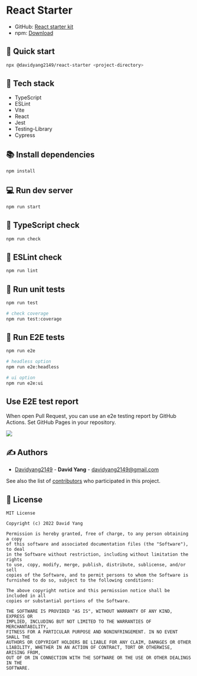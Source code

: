 # React Starter
- GitHub: [React starter kit](https://github.com/DavidYang2149/react-starter)
- npm: [Download](https://www.npmjs.com/package/@davidyang2149/react-starter)

## 🚀 Quick start

```sh
npx @davidyang2149/react-starter <project-directory>
```

## 💎 Tech stack 
- TypeScript
- ESLint
- Vite
- React
- Jest
- Testing-Library
- Cypress

## 📚 Install dependencies

```sh
npm install
```

## 💻 Run dev server

```sh
npm run start
```

## 🧪 TypeScript check

```sh
npm run check
```

## 🧪 ESLint check

```sh
npm run lint
```

## 🧪 Run unit tests

```sh
npm run test

# check coverage
npm run test:coverage
```

## 🧪 Run E2E tests

```sh
npm run e2e

# headless option
npm run e2e:headless

# ui option
npm run e2e:ui
```

## Use E2E test report

When open Pull Request, you can use an e2e testing report by GitHub Actions.
Set GitHub Pages in your repository.

![](https://user-images.githubusercontent.com/40143056/188051599-4e926b7c-2c7f-435b-8c39-4d371b64fa22.png)

## ✍️ Authors
  - [Davidyang2149](https://github.com/DavidYang2149) - **David Yang** - <davidyang2149@gmail.com>

See also the list of [contributors](https://github.com/DavidYang2149/react-starter/graphs/contributors)
who participated in this project.

## 📝 License

```
MIT License

Copyright (c) 2022 David Yang

Permission is hereby granted, free of charge, to any person obtaining a copy
of this software and associated documentation files (the "Software"), to deal
in the Software without restriction, including without limitation the rights
to use, copy, modify, merge, publish, distribute, sublicense, and/or sell
copies of the Software, and to permit persons to whom the Software is
furnished to do so, subject to the following conditions:

The above copyright notice and this permission notice shall be included in all
copies or substantial portions of the Software.

THE SOFTWARE IS PROVIDED "AS IS", WITHOUT WARRANTY OF ANY KIND, EXPRESS OR
IMPLIED, INCLUDING BUT NOT LIMITED TO THE WARRANTIES OF MERCHANTABILITY,
FITNESS FOR A PARTICULAR PURPOSE AND NONINFRINGEMENT. IN NO EVENT SHALL THE
AUTHORS OR COPYRIGHT HOLDERS BE LIABLE FOR ANY CLAIM, DAMAGES OR OTHER
LIABILITY, WHETHER IN AN ACTION OF CONTRACT, TORT OR OTHERWISE, ARISING FROM,
OUT OF OR IN CONNECTION WITH THE SOFTWARE OR THE USE OR OTHER DEALINGS IN THE
SOFTWARE.
```
